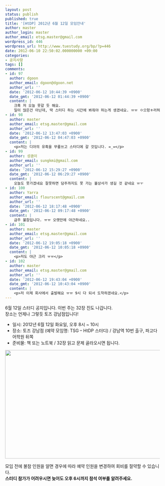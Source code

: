 ```yaml
---
layout: post
status: publish
published: true
title: '[HtDP] 2012년 6월 12일 모임안내'
author: master
author_login: master
author_email: etsg.master@gmail.com
wordpress_id: 446
wordpress_url: http://www.tuestudy.org/bp/?p=446
date: 2012-06-10 22:50:02.000000000 +09:00
categories:
- 공지사항
tags: []
comments:
- id: 97
  author: dgoon
  author_email: dgoon@dgoon.net
  author_url: ''
  date: '2012-06-12 10:44:39 +0900'
  date_gmt: '2012-06-12 01:44:39 +0900'
  content: |
    크흑 저 오늘 못갈 듯 해요.
    일이 많은건 아닌데, 딱 스터디 하는 시간에 봐줘야 하는게 생겼네요. ㅠㅠ ㅇ으헝ㅎ러허어헝헝 ㅠㅠ
- id: 98
  author: master
  author_email: etsg.master@gmail.com
  author_url: ''
  date: '2012-06-12 13:47:03 +0900'
  date_gmt: '2012-06-12 04:47:03 +0900'
  content: |
    <p>저는 디아의 유혹을 무릎쓰고 스터디에 갈 것입니다. =_=</p>
- id: 99
  author: 성큼이
  author_email: sungkmi@gmail.com
  author_url: ''
  date: '2012-06-12 15:29:27 +0900'
  date_gmt: '2012-06-12 06:29:27 +0900'
  content: |
    오늘도 못가겠네요 잘못하면 담주까지도 못 가는 불상사가 생길 것 같네요 ㅠㅜ
- id: 100
  author: Yarra
  author_email: flourscent@gmail.com
  author_url: ''
  date: '2012-06-12 18:17:48 +0900'
  date_gmt: '2012-06-12 09:17:48 +0900'
  content: |
    금주 불참입니다. ㅠㅠ 오랫만에 야근하네요..
- id: 101
  author: master
  author_email: etsg.master@gmail.com
  author_url: ''
  date: '2012-06-12 19:05:18 +0900'
  date_gmt: '2012-06-12 10:05:18 +0900'
  content: |
    <p>저도 야근 크리 ㅠㅠ</p>
- id: 102
  author: master
  author_email: etsg.master@gmail.com
  author_url: ''
  date: '2012-06-12 19:43:04 +0900'
  date_gmt: '2012-06-12 10:43:04 +0900'
  content: |
    <p>저 이제 회사에서 출발해요 ㅠㅠ 9시 다 되서 도착하겠네요.</p>
---
```

<p>6월 12일 스터디 공지입니다. 이번 주는 32장 진도 나갑니다.<br />
장소는 언제나 그렇듯 토즈 강남점입니다!</p>

<ul>
<li>일시: 2012년 6월 12일 화요일, 오후 8시 ~ 10시</li>
<li>장소: 토즈 강남점 (예약 모임명: TSG – HtDP 스터디) / 강남역 10번 출구, 파고다 어학원 뒤쪽</li>
<li>준비물: 책 또는 노트북 / 32장 읽고 문제 골라오시면 됩니다.</li>
</ul>

<p><a href="http://www.tuestudy.org/bp/wp-content/uploads/2012/02/toz_kangnam.png"><img src="http://www.tuestudy.org/bp/wp-content/uploads/2012/02/toz_kangnam.png" alt="" title="토즈 강남점" width="715" height="353" class="alignnone size-full wp-image-79" /></a></p>

<p>모임 전에 불참 인원을 알면 경우에 따라 예약 인원을 변경하여 회비를 절약할 수 있습니다.<br />
<strong>스터디 참가가 어려우시면 늦어도 오후 6시까지 참석 여부를 알려주세요.</strong></p>
